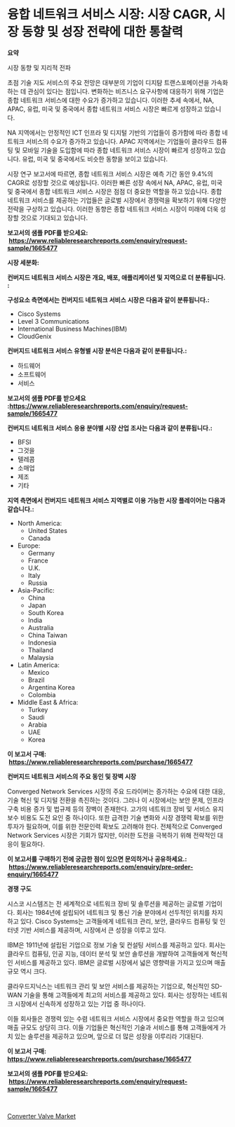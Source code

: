 <p><h1>융합 네트워크 서비스 시장: 시장 CAGR, 시장 동향 및 성장 전략에 대한 통찰력</h1></p><p><strong>요약</strong></p>
<p><p>시장 동향 및 지리적 전파</p><p>초점 기술 지도 서비스의 주요 전망은 대부분의 기업이 디지턈 트랜스포메이션을 가속화하는 데 관심이 있다는 점입니다. 변화하는 비즈니스 요구사항에 대응하기 위해 기업은 종합 네트워크 서비스에 대한 수요가 증가하고 있습니다. 이러한 추세 속에서, NA, APAC, 유럽, 미국 및 중국에서 종합 네트워크 서비스 시장은 빠르게 성장하고 있습니다.</p><p>NA 지역에서는 안정적인 ICT 인프라 및 디지털 기반의 기업들이 증가함에 따라 종합 네트워크 서비스의 수요가 증가하고 있습니다. APAC 지역에서는 기업들이 클라우드 컴퓨팅 및 모바일 기술을 도입함에 따라 종합 네트워크 서비스 시장이 빠르게 성장하고 있습니다. 유럽, 미국 및 중국에서도 비슷한 동향을 보이고 있습니다.</p><p>시장 연구 보고서에 따르면, 종합 네트워크 서비스 시장은 예측 기간 동안 9.4%의 CAGR로 성장할 것으로 예상됩니다. 이러한 빠른 성장 속에서 NA, APAC, 유럽, 미국 및 중국에서 종합 네트워크 서비스 시장은 점점 더 중요한 역할을 하고 있습니다. 종합 네트워크 서비스를 제공하는 기업들은 글로벌 시장에서 경쟁력을 확보하기 위해 다양한 전략을 구상하고 있습니다. 이러한 동향은 종합 네트워크 서비스 시장이 미래에 더욱 성장할 것으로 기대되고 있습니다.</p></p>
<p><strong>보고서의 샘플 PDF를 받으세요: &nbsp;<a href="https://www.reliableresearchreports.com/enquiry/request-sample/1665477">https://www.reliableresearchreports.com/enquiry/request-sample/1665477</a></strong></p>
<p><strong>시장 세분화:</strong></p>
<p><strong> 컨버지드 네트워크 서비스 시장은 개요, 배포, 애플리케이션 및 지역으로 더 분류됩니다. :</strong></p>
<p><strong>구성요소 측면에서는 컨버지드 네트워크 서비스 시장은 다음과 같이 분류됩니다.:</strong></p>
<p><ul><li>Cisco Systems</li><li>Level 3 Communications</li><li>International Business Machines(IBM)</li><li>CloudGenix</li></ul></p>
<p><strong> 컨버지드 네트워크 서비스 유형별 시장 분석은 다음과 같이 분류됩니다.:</strong></p>
<p><ul><li>하드웨어</li><li>소프트웨어</li><li>서비스</li></ul></p>
<p><strong>보고서의 샘플 PDF를 받으세요 :<a href="https://www.reliableresearchreports.com/enquiry/request-sample/1665477">https://www.reliableresearchreports.com/enquiry/request-sample/1665477</a></strong></p>
<p><strong> 컨버지드 네트워크 서비스 응용 분야별 시장 산업 조사는 다음과 같이 분류됩니다.:</strong></p>
<p><ul><li>BFSI</li><li>그것을</li><li>텔레콤</li><li>소매업</li><li>제조</li><li>기타</li></ul></p>
<p><strong>지역 측면에서 컨버지드 네트워크 서비스 지역별로 이용 가능한 시장 플레이어는 다음과 같습니다.:</strong></p>
<p><ul>
    <li>
        North America:
        <ul>
            <li>United States</li>
            <li>Canada</li>
        </ul>
    </li>
    <li>
        Europe:
        <ul>
            <li>Germany</li>
            <li>France</li>
            <li>U.K.</li>
            <li>Italy</li>
            <li>Russia</li>
        </ul>
    </li>
    <li>
        Asia-Pacific:
        <ul>
            <li>China</li>
            <li>Japan</li>
            <li>South Korea</li>
            <li>India</li>
            <li>Australia</li>
            <li>China Taiwan</li>
            <li>Indonesia</li>
            <li>Thailand</li>
            <li>Malaysia</li>
        </ul>
    </li>
    <li>
        Latin America:
        <ul>
            <li>Mexico</li>
            <li>Brazil</li>
            <li>Argentina Korea</li>
            <li>Colombia</li>
        </ul>
    </li>
    <li>
        Middle East & Africa:
        <ul>
            <li>Turkey</li>
            <li>Saudi</li>
            <li>Arabia</li>
            <li>UAE</li>
            <li>Korea</li>
        </ul>
    </li>
    </ul></p>
<p><strong>이 보고서 구매: &nbsp;<a href="https://www.reliableresearchreports.com/purchase/1665477">https://www.reliableresearchreports.com/purchase/1665477</a></strong></p>
<p><strong>컨버지드 네트워크 서비스의 주요 동인 및 장벽 시장</strong></p>
<p><p>Converged Network Services 시장의 주요 드라이버는 증가하는 수요에 대한 대응, 기술 혁신 및 디지털 전환을 촉진하는 것이다. 그러나 이 시장에서는 보안 문제, 인프라 구축 비용 증가 및 법규제 등의 장벽이 존재한다. 고가의 네트워크 장비 및 서비스 유지보수 비용도 도전 요인 중 하나이다. 또한 급격한 기술 변화와 시장 경쟁력 확보를 위한 투자가 필요하며, 이를 위한 전문인력 확보도 고려해야 한다. 전체적으로 Converged Network Services 시장은 기회가 많지만, 이러한 도전을 극복하기 위해 전략적인 대응이 필요하다.</p></p>
<p><strong>이 보고서를 구매하기 전에 궁금한 점이 있으면 문의하거나 공유하세요.: &nbsp;<a href="https://www.reliableresearchreports.com/enquiry/pre-order-enquiry/1665477">https://www.reliableresearchreports.com/enquiry/pre-order-enquiry/1665477</a></strong></p>
<p><strong>경쟁 구도</strong></p>
<p><p>시스코 시스템즈는 전 세계적으로 네트워크 장비 및 솔루션을 제공하는 글로벌 기업이다. 회사는 1984년에 설립되어 네트워크 및 통신 기술 분야에서 선두적인 위치를 차지하고 있다. Cisco Systems는 고객들에게 네트워크 관리, 보안, 클라우드 컴퓨팅 및 인터넷 기반 서비스를 제공하며, 시장에서 큰 성장을 이루고 있다.</p><p>IBM은 1911년에 설립된 기업으로 정보 기술 및 컨설팅 서비스를 제공하고 있다. 회사는 클라우드 컴퓨팅, 인공 지능, 데이터 분석 및 보안 솔루션을 개발하여 고객들에게 혁신적인 서비스를 제공하고 있다. IBM은 글로벌 시장에서 넓은 영향력을 가지고 있으며 매출 규모 역시 크다.</p><p>클라우드지닉스는 네트워크 관리 및 보안 서비스를 제공하는 기업으로, 혁신적인 SD-WAN 기술을 통해 고객들에게 최고의 서비스를 제공하고 있다. 회사는 성장하는 네트워크 시장에서 신속하게 성장하고 있는 기업 중 하나이다.</p><p>이들 회사들은 경쟁력 있는 수렴 네트워크 서비스 시장에서 중요한 역할을 하고 있으며 매출 규모도 상당히 크다. 이들 기업들은 혁신적인 기술과 서비스를 통해 고객들에게 가치 있는 솔루션을 제공하고 있으며, 앞으로 더 많은 성장을 이루리라 기대된다.</p></p>
<p><strong>이 보고서 구매: &nbsp; <a href="https://www.reliableresearchreports.com/purchase/1665477">https://www.reliableresearchreports.com/purchase/1665477</a></strong></p>
<p><strong>보고서의 샘플 PDF를 받으세요: &nbsp;<a href="https://www.reliableresearchreports.com/enquiry/request-sample/1665477">https://www.reliableresearchreports.com/enquiry/request-sample/1665477</a></strong><strong></strong></p>
<p>&nbsp;</p>
<p><p><a href="https://github.com/GroverBarry/Market-Research-Report-List-4/blob/main/converter-valve-market.md">Converter Valve Market</a></p></p>